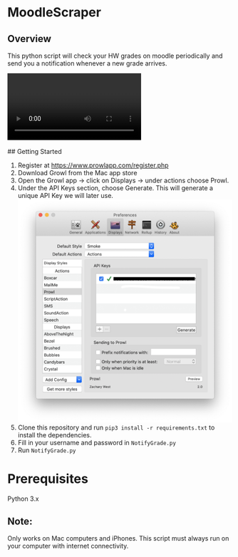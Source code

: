 #  MoodleScraper

## Overview

This python script will check your HW grades on moodle periodically and send you a notification whenever a new grade arrives. 
<p align="center">
    
![](static/img/Notification.mov)

</p>
## Getting Started

1. Register at https://www.prowlapp.com/register.php
2. Download Growl from the Mac app store
3. Open the Growl app -> click on Displays -> under actions choose Prowl.
4. Under the API Keys section, choose Generate. This will generate a unique API Key we will later use.
![](static/img/ProwlApp.png)
5. Clone this repository and run `pip3 install -r requirements.txt` to install the dependencies.
6. Fill in your username and password in `NotifyGrade.py`
7. Run `NotifyGrade.py`

# Prerequisites

Python 3.x


## Note:

Only works on Mac computers and iPhones.
This script must always run on your computer with internet connectivity.



